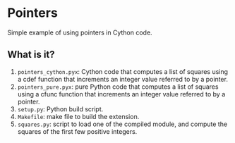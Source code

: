 # Pointers
Simple example of using pointers in Cython code.

## What is it?
1. `pointers_cython.pyx`: Cython code that computes a list of squares
   using a cdef function that increments an integer value referred to
   by a pointer.
1. `pointers_pure.pyx`: pure Python code that computes a list of squares
   using a cfunc function that increments an integer value referred to by
   a pointer.
1. `setup.py`: Python build script.
1. `Makefile`: make file to build the extension.
1. `squares.py`: script to load one of the compiled module, and compute
   the squares of the first few positive integers.
